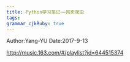 ```yaml
---
title: Python学习笔记——网页爬虫
tags: 
grammar_cjkRuby: true
---
```

Author:Yang-YU
Date:2017-9-13

http://music.163.com/#/playlist?id=644515374
